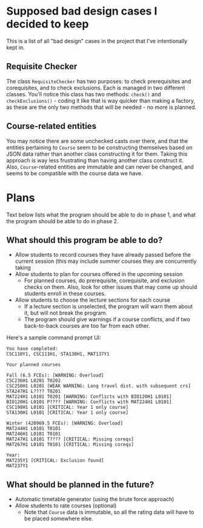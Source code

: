 
# Supposed bad design cases I decided to keep
This is a list of all "bad design" cases in the project that I've intentionally kept in.

## Requisite Checker
The class `RequisiteChecker` has two purposes: to check prerequisites and corequisites, and to check exclusions. Each is managed in two different classes. You'll notice this class has two methods: `check()` and `checkExclusions()` - coding it like that is way quicker than making a factory, as these are the only two methods that will be needed - no more is planned.

## Course-related entities
You may notice there are some unchecked casts over there, and that the entities pertaining to `Course` seem to be constructing themselves based on JSON data rather than another class constructing it for them. Taking this approach is way less frustrating than having another class construct it. Also, `Course`-related entities are immutable and can never be changed, and seems to be compatible with the course data we have.

# Plans

Text below lists what the program should be able to do in phase 1, and what the program should be able to do in phase 2.

## What should this program be able to do?
- Allow students to record courses they have already passed before the current session (this may include summer courses they are concurrently taking
- Allow students to plan for courses offered in the upcoming session
    - For planned courses, do prerequisite, corequisite, and exclusion checks on them. Also, look for other issues that may come up should students enroll in these courses.
- Allow students to choose the lecture sections for each course
    - If a lecture section is unselected, the program will warn them about it, but will not break the program.
    - The program should give warnings if a course conflicts, and if two back-to-back courses are too far from each other.

Here's a sample command prompt UI:

```
You have completed:
CSC110Y1, CSC111H1, STA130H1, MAT137Y1

Your planned courses

Fall (6.5 FCEs): [WARNING: Overload]
CSC236H1 L0201 T0202
CSC258H1 L0201 [WEAK WARNING: Long travel dist. with subsequent crs]
STA247H1 L???? T0201  
MAT224H1 L0101 T0201 [WARNING: Conflicts with BIO120H1 L0101]  
BIO120H1 L0101 P???? [WARNING: Conflicts with MAT224H1 L0101]
CSC198H1 L0101 [CRITICAL: Year 1 only course]
STA130H1 L0101 [CRITICAL: Year 1 only course]

Winter (420969.5 FCEs): [WARNING: Overload]
MAT244H1 L0101 T0101
MAT246H1 L0101 T0101
MAT247H1 L0101 T???? [CRITICAL: Missing coreqs]
MAT267H1 L0101 T0101 [CRITICAL: Missing coreqs]

Year:
MAT235Y1 [CRITICAL: Exclusion found]
MAT237Y1
```


## What should be planned in the future?
- Automatic timetable generator (using the brute force approach)
- Allow students to rate courses (optional)
    - Note that `Course` data is immutable, so all the rating data will have to be placed somewhere else.

